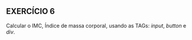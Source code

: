 ## EXERCÍCIO 6

Calcular o IMC, Índice de massa corporal, usando as TAGs: *input*, *button* e *div*.
